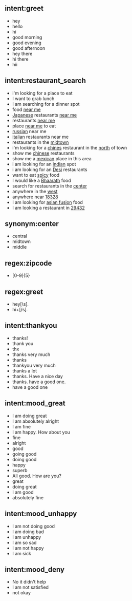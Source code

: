 ## intent:greet
- hey
- hello
- hi
- good morning
- good evening
- good afternoon
- hey there
- hi there
- hii

## intent:restaurant_search
- i'm looking for a place to eat
- I want to grab lunch 
- I am searching for a dinner spot
- food [near me](location)
- [Japanese](cuisine) restaurants [near me](location)
- restaurants [near me](location)
- place [near me](location) to eat
- [russian](cuisine) near me
- [italian](cuisine) restaurants near me
- restaurants in the [midtown](location)
- i'm looking for a [chines](cuisine:chinese) restaurant in the [north](location) of town
- show me [chinese](cuisine) restaurants
- show me a [mexican](cuisine) place in this area
- i am looking for an [indian](cuisine) spot
- i am looking for an [Desi](cuisine:indian) restaurants
- want to eat [spicy](cuisine:indian) food
- I would like a [Bhaarath](cuisine:indian) food
- search for restaurants in the [center](location)
- anywhere in the [west](location)
- anywhere near [18328](zipcode)
- I am looking for [asian fusion](cuisine) food
- I am looking a restaurant in [29432](zipcode)

## synonym:center
- central
- midtown
- middle

## regex:zipcode
- [0-9]{5}

## regex:greet
- hey[\s]*.*
- hi+[/s]*.*

## intent:thankyou
- thanks!
- thank you
- thx
- thanks very much
- thanks
- thankyou very much
- thanks a lot
- thanks. Have a nice day
- thanks. have a good one.
- have a good one

## intent:mood_great
- I am doing great
- I am absolutely alright
- I am fine
- I am happy. How about you
- fine
- alright
- good
- going good
- doing good
- happy
- superb
- All good. How are you?
- great
- doing great
- I am good
- absolutely fine

## intent:mood_unhappy
- I am not doing good
- I am doing bad
- I am unhappy
- I am so sad
- I am not happy
- I am sick

## intent:mood_deny
- No it didn't help
- I am not satisfied
- not okay

